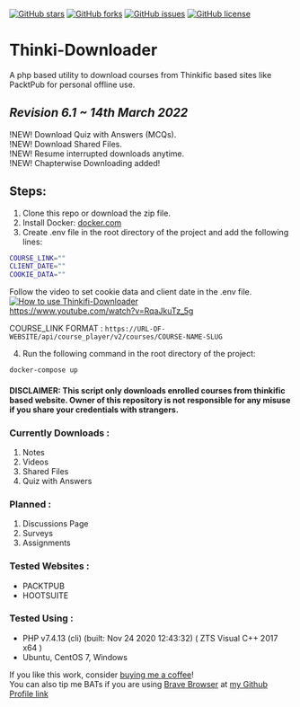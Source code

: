 [![GitHub stars](https://img.shields.io/github/stars/sumeetweb/Thinki-Downloader.svg?style=flat-square)](https://github.com/sumeetweb/Thinki-Downloader/stargazers)
[![GitHub forks](https://img.shields.io/github/forks/sumeetweb/Thinki-Downloader.svg?style=flat-square)](https://github.com/sumeetweb/Thinki-Downloader/network)
[![GitHub issues](https://img.shields.io/github/issues/sumeetweb/Thinki-Downloader.svg?style=flat-square)](https://github.com/sumeetweb/Thinki-Downloader/issues)
[![GitHub license](https://img.shields.io/github/license/sumeetweb/Thinki-Downloader.svg?style=flat-square)](https://github.com/sumeetweb/Thinki-Downloader/blob/master/LICENSE)

# Thinki-Downloader
A php based utility to download courses from Thinkific based sites like PacktPub for personal offline use.

## ***Revision 6.1 ~ 14th March 2022***

!NEW! Download Quiz with Answers (MCQs).  
!NEW! Download Shared Files.  
!NEW! Resume interrupted downloads anytime.  
!NEW! Chapterwise Downloading added!  


## Steps:
1. Clone this repo or download the zip file.
2. Install Docker: [docker.com](https://www.docker.com/)
3. Create .env file in the root directory of the project and add the following lines:
```bash
COURSE_LINK=""
CLIENT_DATE=""
COOKIE_DATA=""
```

Follow the video to set cookie data and client date in the .env file.  
[![How to use Thinkifi-Downloader](https://img.youtube.com/vi/RqaJkuTz_5g/0.jpg)](https://www.youtube.com/watch?v=RqaJkuTz_5g)  
https://www.youtube.com/watch?v=RqaJkuTz_5g  

COURSE_LINK FORMAT : `https://URL-OF-WEBSITE/api/course_player/v2/courses/COURSE-NAME-SLUG`  

4. Run the following command in the root directory of the project:
```bash
docker-compose up
```

#### DISCLAIMER: This script only downloads enrolled courses from thinkific based website. Owner of this repository is not responsible for any misuse if you share your credentials with strangers.  

### Currently Downloads :  
1. Notes  
2. Videos  
3. Shared Files  
4. Quiz with Answers  

### Planned :  
1. Discussions Page  
2. Surveys  
3. Assignments  

### Tested Websites :  
- PACKTPUB  
- HOOTSUITE  

### Tested Using :  
- PHP v7.4.13 (cli) (built: Nov 24 2020 12:43:32) ( ZTS Visual C++ 2017 x64 )  
- Ubuntu, CentOS 7, Windows


If you like this work, consider [buying me a coffee](https://ko-fi.com/sumeet)!  
You can also tip me BATs if you are using [Brave Browser](https://brave.com/) at [my Github Profile link](https://github.com/sumeetweb)  
